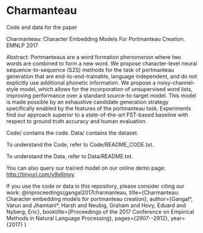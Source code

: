 # Charmanteau

Code and data for the paper

Charmanteau: Character Embedding Models For Portmanteau Creation. EMNLP 2017

Abstract: Portmanteaus are a word formation phenomenon where two words are combined to form a new word. We propose character-level neural sequence-to-sequence (S2S) methods for the task of portmanteau generation that are end-to-end-trainable, language independent, and do not explicitly use additional phonetic information. We propose a noisy-channel-style model, which allows for the incorporation of unsupervised word lists, improving performance over a standard source-to-target model. This model is made possible by an exhaustive candidate generation strategy specifically enabled by the features of the portmanteau task. Experiments find our approach superior to a state-of-the-art FST-based baseline with respect to ground truth accuracy and human evaluation.

Code/ contains the code. Data/ contains the dataset.

To understand the Code, refer to Code/README_CODE.txt.

To understand the Data, refer to Data/README.txt.

You can also query our trained model on our online demo page: http://tinyurl.com/y9x6mvy

If you use the code or data in this repository, please consider citing our work:
@inproceedings{gangal2017charmanteau,
  title={Charmanteau: Character embedding models for portmanteau creation},
  author={Gangal*, Varun and Jhamtani*, Harsh and Neubig, Graham and Hovy, Eduard and Nyberg, Eric},
  booktitle={Proceedings of the 2017 Conference on Empirical Methods in Natural Language Processing},
  pages={2907--2912},
  year={2017}
}

